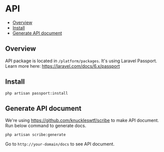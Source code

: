 # API

- [Overview](#overview)
- [Install](#install)
- [Generate API document](#generate-docs)
    
<a name="overview"></a>
## Overview

API package is located in `/platform/packages`. It's using Laravel Passport. Learn more here: https://laravel.com/docs/6.x/passport

<a name="install"></a>
## Install

```
php artisan passport:install
```

<a name="generate-docs"></a>
## Generate API document

We're using https://github.com/knuckleswtf/scribe to make API document. Run below command to generate docs.
 
```
php artisan scribe:generate
```

Go to `http://your-domain/docs` to see API document.